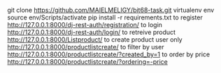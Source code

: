 git clone https://github.com/MAIELMELIGY/bit68-task.git
virtualenv env 
source env/Scripts/activate
pip install -r requirements.txt
to register
http://127.0.0.1:8000/dj-rest-auth/registration/
to login
http://127.0.0.1:8000/dj-rest-auth/login/
to retreive product
http://127.0.0.1:8000/Listproduct/
to create product user only 
http://127.0.0.1:8000/productlistcreate/
to filter by user 
http://127.0.0.1:8000/productlistcreate/?created_by=1
to order by price 
http://127.0.0.1:8000/productlistcreate/?ordering=-price
